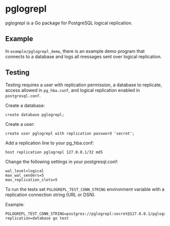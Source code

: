 # pglogrepl

pglogrepl is a Go package for PostgreSQL logical replication.

## Example

In `example/pglogrepl_demo`, there is an example demo program that connects to a database and logs all messages sent over logical replication.

## Testing

Testing requires a user with replication permission, a database to replicate, access allowed in `pg_hba.conf`, and
logical replication enabled in `postgresql.conf`.

Create a database:

```
create database pglogrepl;
```

Create a user:

```
create user pglogrepl with replication password 'secret';
```

Add a replication line to your pg_hba.conf:

```
host replication pglogrepl 127.0.0.1/32 md5
```

Change the following settings in your postgresql.conf:

```
wal_level=logical
max_wal_senders=5
max_replication_slots=5
```

To run the tests set `PGLOGREPL_TEST_CONN_STRING` environment variable with a replication connection string (URL or DSN).

Example:

```
PGLOGREPL_TEST_CONN_STRING=postgres://pglogrepl:secret@127.0.0.1/pglogrepl?replication=database go test
```
